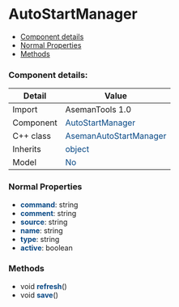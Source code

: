 # AutoStartManager

 * [Component details](#component-details)
 * [Normal Properties](#normal-properties)
 * [Methods](#methods)


### Component details:

|Detail|Value|
|------|-----|
|Import|AsemanTools 1.0|
|Component|<font color='#074885'>AutoStartManager</font>|
|C++ class|<font color='#074885'>AsemanAutoStartManager</font>|
|Inherits|<font color='#074885'>object</font>|
|Model|<font color='#074885'>No</font>|


### Normal Properties

* <font color='#074885'><b>command</b></font>: string
* <font color='#074885'><b>comment</b></font>: string
* <font color='#074885'><b>source</b></font>: string
* <font color='#074885'><b>name</b></font>: string
* <font color='#074885'><b>type</b></font>: string
* <font color='#074885'><b>active</b></font>: boolean


### Methods

 * void <font color='#074885'><b>refresh</b></font>()
 * void <font color='#074885'><b>save</b></font>()




